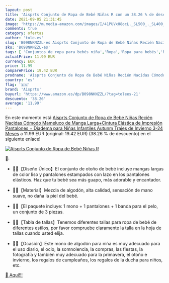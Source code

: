 ```yaml
---
layout: post
title: 'Aisprts Conjunto de Ropa de Bebé Niñas R con un 38.26 % de descuento'
date: 2021-09-05 21:31:45
image: 'https://m.media-amazon.com/images/I/41PUVxH8ocL._SL500_._SL400_.jpg'
comments: true
category: ofertas
author: 'tole.es'
slug: 'B098NKNZZL-es Aisprts Conjunto de Ropa de Bebé Niñas Recién Nacidas...'
sku: 'B098NKNZZL-es'
tags: [ 'Conjuntos de ropa para bebés niña','Ropa','Ropa para bebés','Ropa para bebés niña','aisprts','bebé', ]
actualPrice: 11.99 EUR
currency: EUR
price: 11.99
comparePrice: 19.42 EUR
prodname: 'Aisprts Conjunto de Ropa de Bebé Niñas Recién Nacidas Cómodo Mameluco de Manga Larga+Cintura Elástica de Impresión Pantalones + Diadema para Niñas Infantiles Autunm Trajes de Invierno 3-24 Meses'
country: 'es'
flag: '🇪🇸'
brand: 'Aisprts'
buyurl: 'https://www.amazon.es/dp/B098NKNZZL/?tag=tolees-21'
descuento: '38.26'
average: '11.99'
---
```


En este momento está [Aisprts Conjunto de Ropa de Bebé Niñas Recién Nacidas Cómodo Mameluco de Manga Larga+Cintura Elástica de Impresión Pantalones + Diadema para Niñas Infantiles Autunm Trajes de Invierno 3-24 Meses](https://www.amazon.es/dp/B098NKNZZL/?tag=tolees-21) a 11.99 EUR (original: 19.42 EUR) (38.26 %  de descuento) en el siguiente enlace!

[![Aisprts Conjunto de Ropa de Bebé Niñas R](https://m.media-amazon.com/images/I/41PUVxH8ocL._SL500_._SL400_.jpg)](https://www.amazon.es/dp/B098NKNZZL/?tag=tolees-21)

🔎:

- 👶👶【Diseño Único】El conjunto de otoño de bebé incluye mangas largas de color liso y pantalones estampados con lazo en los pantalones elásticos. Haz que tu bebé sea más guapo, más adorable y encantador.
- <p>👶👶【Material】Mezcla de algodón, alta calidad, sensación de mano suave, no daña la piel del bebé.</p>
- <p>👶👶【El paquete incluye: 1 mono + 1 pantalones + 1 banda para el pelo, un conjunto de 3 piezas.</p>
- <p>👶👶【Tabla de tallas】Tenemos diferentes tallas para ropa de bebé de diferentes estilos, por favor compruebe claramente la talla en la hoja de tallas cuando usted elija.</p>
- <p>👶👶【Ocasión】Este mono de algodón para niña es muy adecuado para el uso diario, el ocio, la somnolencia, la compras, las fiestas, la fotografía y también muy adecuado para la primavera, el otoño e invierno, los regalos de cumpleaños, los regalos de la ducha para niños, etc.</p>

[🛒 Aquí!!!](https://www.amazon.es/dp/B098NKNZZL/?tag=tolees-21)
